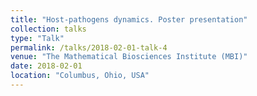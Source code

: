 ```yaml
---
title: "Host-pathogens dynamics. Poster presentation"
collection: talks
type: "Talk"
permalink: /talks/2018-02-01-talk-4
venue: "The Mathematical Biosciences Institute (MBI)"
date: 2018-02-01
location: "Columbus, Ohio, USA"
---
```


